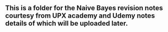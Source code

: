 ## This is a folder for the Naive Bayes revision notes courtesy from UPX academy and Udemy notes details of which will be uploaded later.
